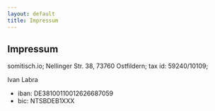 ```yaml
---
layout: default
title: Impressum
---
```

## Impressum

somitisch.io;
Nellinger Str. 38, 73760 Ostfildern;
tax id: 59240/10109;

Ivan Labra

- iban: DE38100110012626687059
- bic: NTSBDEB1XXX
